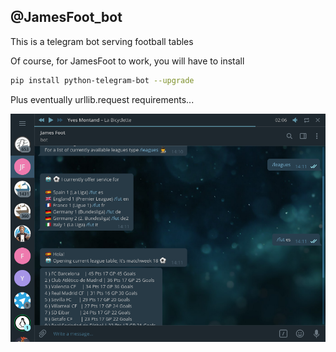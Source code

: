 ## @JamesFoot_bot

This is a telegram bot serving football tables

Of course, for JamesFoot to work, you will have to install
``` bash
pip install python-telegram-bot --upgrade
```
Plus eventually urllib.request requirements...

<img src="james.png">


